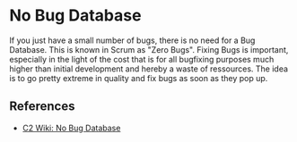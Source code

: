 # No Bug Database

If you just have a small number of bugs, there is no need for a Bug Database. This is known in Scrum as "Zero Bugs".
Fixing Bugs is important, especially in the light of the cost that is for all bugfixing purposes much higher than initial development and hereby a waste of ressources.
The idea is to go pretty extreme in quality and fix bugs as soon as they pop up.

## References

* [C2 Wiki: No Bug Database](https://c2.com/cgi/wiki?NoBugDatabase)
